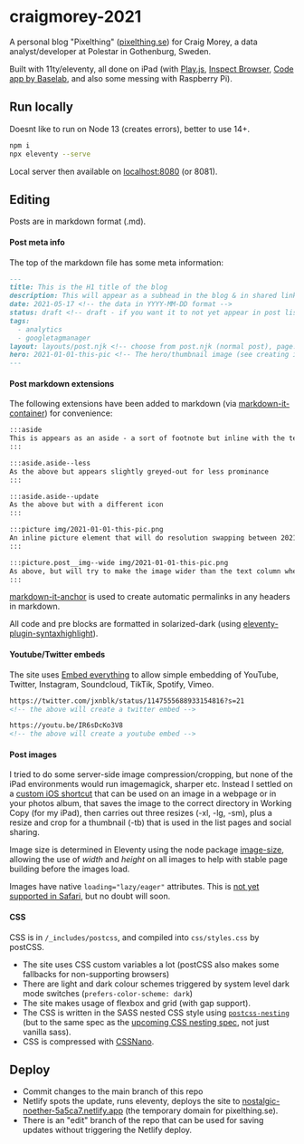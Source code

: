 # craigmorey-2021

A personal blog "Pixelthing" ([pixelthing.se](https://pixelthing.se)) for Craig Morey, a data analyst/developer at Polestar in Gothenburg, Sweden.

Built with 11ty/eleventy, all done on iPad (with [Play.js](https://playdotjs.com), [Inspect Browser](https://apps.pdyn.net/inspect/), [Code app by Baselab](https://thebaselab.com/code/), and also some messing with Raspberry Pi).

## Run locally

Doesnt like to run on Node 13 (creates errors), better to use 14+.

```bash
npm i
npx eleventy --serve
```

Local server then available on [localhost:8080](http://localhost:8080) (or 8081).

## Editing

Posts are in markdown format (.md). 

#### Post meta info

The top of the markdown file has some meta information:
```md
---
title: This is the H1 title of the blog
description: This will appear as a subhead in the blog & in shared links
date: 2021-05-17 <!-- the data in YYYY-MM-DD format -->
status: draft <!-- draft - if you want it to not yet appear in post lists, anything else if you do. -->
tags:
  - analytics
  - googletagmanager
layout: layouts/post.njk <!-- choose from post.njk (normal post), page.njk (normal page, not a post), magazine.njk (mag style post - not ready yet) -->
hero: 2021-01-01-this-pic <!-- The hero/thumbnail image (see creating inmage later). The file resides in /img/ and has to be .jpeg unfortunately -->
---
```

#### Post markdown extensions

The following extensions have been added to markdown (via [markdown-it-container](https://www.npmjs.com/package/markdown-it-container)) for convenience:

```md
:::aside
This is appears as an aside - a sort of footnote but inline with the text. Normal markdown works fine in this content area
:::

:::aside.aside--less
As the above but appears slightly greyed-out for less prominance
:::

:::aside.aside--update
As the above but with a different icon
:::

:::picture img/2021-01-01-this-pic.png
An inline picture element that will do resolution swapping between 2021-01-01-this-pic-sm.png, 2021-01-01-this-pic-lg.png & 2021-01-01-this-pic-xl.png (see the section on images later). All content written here in the tag will appear as an image caption.
:::

:::picture.post__img--wide img/2021-01-01-this-pic.png
As above, but will try to make the image wider than the text column when allowed
:::
```

[markdown-it-anchor](https://www.npmjs.com/package/markdown-it-anchor) is used to create automatic permalinks in any headers in markdown.

All code and pre blocks are formatted in solarized-dark (using [eleventy-plugin-syntaxhighlight](@11ty/eleventy-plugin-syntaxhighlight)).




#### Youtube/Twitter embeds

The site uses [Embed everything](https://www.npmjs.com/package/eleventy-plugin-embed-everything) to allow simple embedding of YouTube, Twitter, Instagram, Soundcloud, TikTik, Spotify, Vimeo.

```md
https://twitter.com/jxnblk/status/1147555688933154816?s=21
<!-- the above will create a twitter embed -->

https://youtu.be/IR6sDcKo3V8
<!-- the above will create a youtube embed -->
```

#### Post images

I tried to do some server-side image compression/cropping, but none of the iPad environments would run imagemagick, sharper etc. Instead I settled on a [custom iOS shortcut](https://www.icloud.com/shortcuts/2a0bf3a226384d6a8a31127c0fded7e5) that can be used on an image in a webpage or in your photos album, that saves the image to the correct directory in Working Copy (for my iPad), then carries out three resizes (-xl, -lg, -sm), plus a resize and crop for a thumbnail (-tb) that is used in the list pages and social sharing.

Image size is determined in Eleventy using the node package [image-size](https://www.npmjs.com/package/image-size), allowing the use of _width_ and _height_ on all images to help with stable page building before the images load.

Images have native `loading="lazy/eager"` attributes. This is [not yet supported in Safari](https://caniuse.com/loading-lazy-attr), but no doubt will soon.

#### CSS

CSS is in `/_includes/postcss`, and compiled into `css/styles.css` by postCSS.
- The site uses CSS custom variables a lot (postCSS also makes some fallbacks for non-supporting browsers)
- There are light and dark colour schemes triggered by system level dark mode switches (`prefers-color-scheme: dark`)
- The site makes usage of flexbox and grid (with gap support).
- The CSS is written in the SASS nested CSS style using [`postcss-nesting`](https://www.npmjs.com/package/postcss-nesting) (but to the same spec as the [upcoming CSS nesting spec](https://benfrain.com/official-css-nesting-the-last-piece-of-the-puzzle/), not just vanilla sass).
- CSS is compressed with [CSSNano](https://cssnano.co).

## Deploy

- Commit changes to the main branch of this repo
- Netlify spots the update, runs eleventy, deploys the site to [nostalgic-noether-5a5ca7.netlify.app](https://nostalgic-noether-5a5ca7.netlify.app) (the temporary domain for pixelthing.se).
- There is an "edit" branch of the repo that can be used for saving updates without triggering the Netlify deploy.

